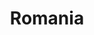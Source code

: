 ---
title: Romania
crosslinks:
- europe
- RoCirclejerk
- place
- zeronet
- AskReddit
- pics
- MapPorn
- OutOfTheLoop
- '2013'
- MustarDeTecuci
- AskHistorians
- iamverysmart
- videos
- gifs
- france
- IAmA
- GameDeals
- todayilearned
- explainlikeimfive
- reddCoin
---